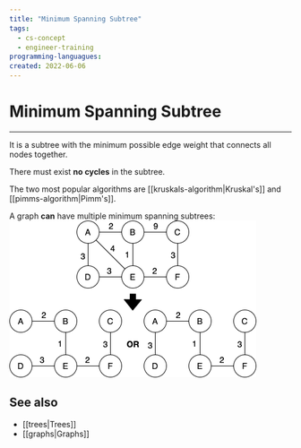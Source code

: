 ```yaml
---
title: "Minimum Spanning Subtree"
tags:
  - cs-concept
  - engineer-training
programming-languagues:
created: 2022-06-06
---
```

# Minimum Spanning Subtree
---
It is a subtree with the minimum possible edge weight that connects all nodes together.

There must exist **no cycles** in the subtree.

The two most popular algorithms are [[kruskals-algorithm|Kruskal's]] and [[pimms-algorithm|Pimm's]].

A graph **can** have multiple minimum spanning subtrees:
![](notes/images/minimum_spanning_subtree.png)

## See also
- [[trees|Trees]]
- [[graphs|Graphs]]
